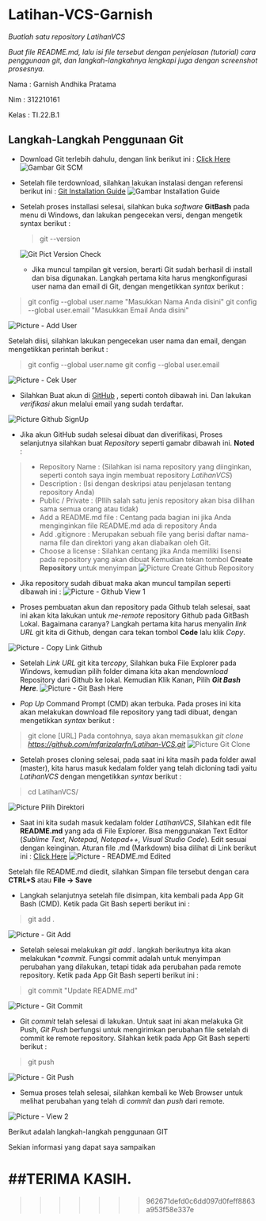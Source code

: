 # Latihan-VCS-Garnish

*Buatlah satu repository LatihanVCS*

*Buat file README.md, lalu isi file tersebut dengan penjelasan (tutorial) cara penggunaan git, dan langkah-langkahnya lengkapi juga dengan screenshot prosesnya.*

Nama      : Garnish Andhika Pratama

Nim        : 312210161

Kelas      : TI.22.B.1

## Langkah-Langkah Penggunaan Git

* Download Git terlebih dahulu, dengan link berikut ini : [Click Here](https://git-scm.com/)
![Gambar Git SCM](pict/git-dwnld.PNG)

* Setelah file terdownload, silahkan lakukan instalasi dengan referensi berikut ini : [Git Installation Guide](https://git-scm.com/book/en/v2/Getting-Started-Installing-Git)
![Gambar Installation Guide](pict/git-install-guide.PNG)

* Setelah proses installasi selesai, silahkan buka *software* **GitBash** pada menu di Windows, dan lakukan pengecekan versi, dengan mengetik syntax berikut :
    > git --version

    ![Git Pict Version Check](pict/gitv-ersion.PNG)

    * Jika muncul tampilan git version, berarti Git sudah berhasil di install dan bisa digunakan. Langkah pertama kita harus mengkonfigurasi user nama dan email di Git, dengan mengetikkan *syntax* berikut :
> git config --global user.name "Masukkan Nama Anda disini"
> git config --global user.email "Masukkan Email Anda disini"

![Picture - Add User](pict/git-user-email.PNG)

Setelah diisi, silahkan lakukan pengecekan user nama dan email, dengan mengetikkan perintah berikut :
> git config --global user.name
> git config --global user.email

![Picture - Cek User](pict/cek-user-email.PNG)

* Silahkan Buat akun di [GitHub](https://github.com) , seperti contoh dibawah ini. Dan lakukan *verifikasi* akun melalui email yang sudah terdaftar.
 
![Picture Github SignUp](pict/signup-git.PNG)

* Jika akun GitHub sudah selesai dibuat dan diverifikasi, Proses selanjutnya silahkan buat *Repository* seperti gamabr dibawah ini.
**Noted** : 
> * Repository Name : (Silahkan isi nama repository yang diinginkan, seperti contoh saya ingin membuat repository *LatihanVCS*)
> * Description : (Isi dengan deskripsi atau penjelasan tentang repository Anda)
> * Public / Private : (PIlih salah satu jenis repository akan bisa dilihan sama semua orang atau tidak)
> * Add a README.md file : Centang pada bagian ini jika Anda menginginkan file README.md ada di repository Anda
> * Add .gitignore : Merupakan  sebuah file yang berisi daftar nama-nama file dan direktori yang akan diabaikan oleh Git.
> * Choose a license : Silahkan centang jika Anda memiliki lisensi pada repository yang akan dibuat
Kemudian tekan tombol **Create Repository** untuk menyimpan
![Picture Create Github Repository](pict/creat-newrepo.PNG)

* Jika repository sudah dibuat maka akan muncul tampilan seperti dibawah ini :
![Picture - Github View 1](pict/newrepo2.PNG)

* Proses pembuatan akun dan repository pada Github telah selesai, saat ini akan kita lakukan untuk *me-remote* repository Github pada GitBash Lokal. Bagaimana caranya?
Langkah pertama kita harus menyalin *link URL* git kita di Github, dengan cara tekan tombol **Code** lalu klik *Copy*.

![Picture - Copy Link Github](pict/linkremote.PNG)

* Setelah *Link URL* git kita ter*copy*, Silahkan buka File Explorer pada Windows, kemudian pilih folder dimana kita akan men*download* Repository dari Github ke lokal. Kemudian Klik Kanan, Pilih ***Git Bash Here***.
![Picture - Git Bash Here](pict/pasteurl.png)

* *Pop Up* Command Prompt (CMD) akan terbuka. Pada proses ini kita akan melakukan download file repository yang tadi dibuat, dengan mengetikkan *syntax* berikut :
> git clone [URL]
Pada contohnya, saya akan memasukkan *git clone https://github.com/mfarizalarfn/Latihan-VCS.git*
![Picture Git Clone](pict/clonevcs.PNG)

* Setelah proses cloning selesai, pada saat ini kita masih pada folder awal (master), kita harus masuk kedalam folder yang telah dicloning tadi yaitu *LatihanVCS* dengan mengetikkan *syntax* berikut :
> cd LatihanVCS/

![Picture Pilih Direktori](pict/cd-git.PNG)

* Saat ini kita sudah masuk kedalam folder *LatihanVCS*, Silahkan edit file **README.md** yang ada di File Explorer. Bisa menggunakan Text Editor (*Sublime Text, Notepad, Notepad++, Visual Studio Code*). Edit sesuai dengan keinginan. Aturan file .md (Markdown) bisa dilihat di Link berikut ini : [Click Here](https://guides.github.com/features/mastering-markdown/)
![Picture - README.md Edited](pict/editreadme.PNG)

Setelah file README.md diedit, silahkan Simpan file tersebut dengan cara **CTRL+S** atau **File -> Save**

* Langkah selanjutnya setelah file disimpan, kita kembali pada App Git Bash (CMD). Ketik pada Git Bash seperti berikut ini :
> git add .

![Picture - Git Add](pict/git-add.PNG)

* Setelah selesai melakukan *git add .* langkah berikutnya kita akan melakukan **commit*. Fungsi commit adalah untuk menyimpan perubahan yang dilakukan, tetapi tidak ada perubahan pada remote repository. Ketik pada App Git Bash seperti berikut ini :
> git commit "Update README.md"

![Picture - Git Commit](pict/git-commit.PNG)

* Git *commit* telah selesai di lakukan. Untuk saat ini akan melakuka Git Push, *Git Push* berfungsi untuk mengirimkan perubahan file setelah di commit ke remote repository. Silahkan ketik pada App Git Bash seperti berikut :
> git push

![Picture - Git Push](pict/git-push.PNG)

* Semua proses telah selesai, silahkan kembali ke Web Browser untuk melihat perubahan yang telah di *commit* dan *push* dari remote. 

![Picture - View 2](pict/git-view.PNG)

Berikut adalah langkah-langkah penggunaan GIT

Sekian informasi yang dapat saya sampaikan

##TERIMA KASIH.
=======
>>>>>>> 962671defd0c6dd097d0feff8863a953f58e337e
